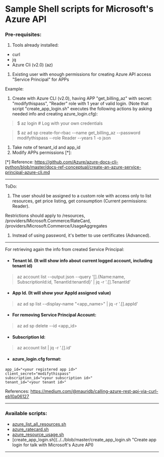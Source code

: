 # Sample Shell scripts for Microsoft's Azure API

### Pre-requisites:

1. Tools already installed:
  * curl
  * jq
  * Azure Cli (v2.0) (az)

1. Existing user with enough permissions for creating Azure API access "Service Principal" for APPs

  Example:

  1. Create with Azure CLI (v2.0), having APP "get_billing_az" with secret: "modifythispass", "Reader" role with 1 year of valid login.
  (Note that script "create_app_login.sh" executes the following actions by asking needed info and creating azure_login.cfg):

  > $ az login # Log with your own credentials

  >$ az ad sp create-for-rbac --name get_billing_az --password modifythispass --role Reader --years 1 -o json

  1. Take note of tenant_id and app_id
  1. Modify APPs permissions [\*]:

[*] Reference: https://github.com/Azure/azure-docs-cli-python/blob/master/docs-ref-conceptual/create-an-azure-service-principal-azure-cli.md

---
ToDo:

  1. The user should be assigned to a custom role with access only to list resources, get price listing, get consumption (Current permissions: Reader).

  Restrictions should apply to /resources, /providers/Microsoft.Commerce/RateCard, /providers/Microsoft.Commerce/UsageAggregates

  1. Instead of using password, it's better to use certificates (Advanced).

---
For retrieving again the info from created Service Principal:

* #### Tenant Id. (It will show info about current logged account, including tenant id)
> az account list --output json --query '[].{Name:name, SubscriptionId:id, TenantId:tenantId}' | jq -r '.[].TenantId'

* #### App Id. (It will show your AppId assigned value)
> az ad sp list --display-name "<app_name>" | jq -r '.[].appId'

* #### For removing Service Principal Account:
> az ad sp delete --id <app_id>

* #### Subscription Id:

> az account list | jq -r '.[].id'

* #### azure_login.cfg format:

```
app_id="<your registered app id>"
client_secret="modifythispass"
subscription_id="<your subscription id>"
tenant_id="<your tenant id>"
```
 
References: https://medium.com/@mauridb/calling-azure-rest-api-via-curl-eb10a06127

----

### Available scripts:

* [azure_list_all_resources.sh](../../blob/master/azure_list_resources.sh "List Microsoft's Azure current resources")
* [azure_ratecard.sh](../../blob/master/azure_ratecard.sh "Get pricelist for regions")
* [azure_resource_usage.sh](../../blob/master/azure_resource_usage.sh "Get current resource consumption")
* [create_app_login.sh](../../blob/master/create_app_login.sh "Create app login for talk with Microsoft's Azure API)
---
